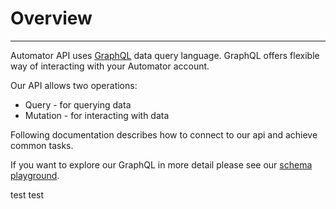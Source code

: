 # Overview
---

Automator API uses [GraphQL](https://graphql.github.io/) data query language.
GraphQL offers flexible way of interacting with your Automator account.

Our API allows two operations:
 - Query - for querying data
 - Mutation - for interacting with data

<!-- TODO: Add info about filters, pagination and ordering -->
<!-- TODO: Add list of available field types -->
<!-- TODO: Add embedded resources to field lists -->
<!-- TODO: Consider separating query fields from mutation params, currently some query fields are missing coz I copied them from create input params. Or add a `settable` and `gettable` column if field can be queried/updated -->

Following documentation describes how to connect to our api and achieve common tasks.

If you want to explore our GraphQL in more detail please see our [schema playground](https://canary-api.deepcrawl.com/).

test test